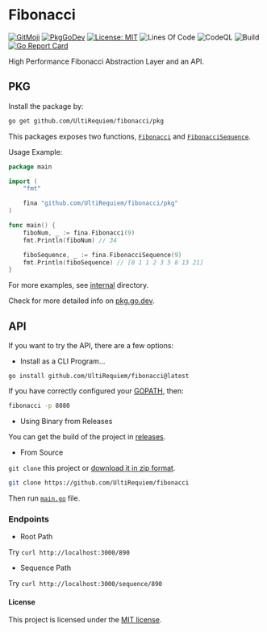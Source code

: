 # Fibonacci

[![GitMoji](https://img.shields.io/badge/Gitmoji-%F0%9F%8E%A8%20-FFDD67.svg)](https://gitmoji.dev)
[![PkgGoDev](https://pkg.go.dev/badge/github.com/UltiRequiem/fibonacci)](https://pkg.go.dev/github.com/UltiRequiem/fibonacci)
[![License: MIT](https://img.shields.io/badge/License-MIT-blue.svg)](https://opensource.org/licenses/MIT)
![Lines Of Code](https://img.shields.io/tokei/lines/github.com/UltiRequiem/fibonnaci?color=blue&label=Total%20Lines)
![CodeQL](https://github.com/UltiRequiem/fibonnaci/workflows/CodeQL/badge.svg)
![Build](https://github.com/UltiRequiem/fibonnaci/workflows/Build/badge.svg)
[![Go Report Card](https://goreportcard.com/badge/github.com/UltiRequiem/fibonnaci)](https://goreportcard.com/report/github.com/UltiRequiem/fibonnaci)

High Performance Fibonacci Abstraction Layer and an API.

## PKG

Install the package by:

```bash
go get github.com/UltiRequiem/fibonacci/pkg
```

This packages exposes two functions, [`Fibonacci`](https://github.com/UltiRequiem/fibonacci/blob/main/pkg/root.go#L8) and [`FibonacciSequence`](https://github.com/UltiRequiem/fibonacci/blob/main/pkg/root.go#L34).

Usage Example:

```go
package main

import (
	"fmt"

	fina "github.com/UltiRequiem/fibonacci/pkg"
)

func main() {
	fiboNum, _ := fina.Fibonacci(9)
	fmt.Println(fiboNum) // 34

	fiboSequence, _ := fina.FibonacciSequence(9)
	fmt.Println(fiboSequence) // [0 1 1 2 3 5 8 13 21]
}
```

For more examples, see [internal](./internal/) directory.

Check for more detailed info on [pkg.go.dev](https://pkg.go.dev/github.com/UltiRequiem/fibonnaci/pkg).

## API

If you want to try the API, there are a few options:

- Install as a CLI Program...

```
go install github.com/UltiRequiem/fibonacci@latest
```

If you have correctly configured your [GOPATH](https://golang.org/doc/gopath_code#GOPATH), then:

```bash
fibonacci -p 8080
```

- Using Binary from Releases

You can get the build of the project in [releases](https://github.com/UltiRequiem/fibonacci/releases/latest).

- From Source

`git clone` this project or [download it in zip format](https://github.com/UltiRequiem/fibonacci/archive/refs/heads/main.zip).

```bash
git clone https://github.com/UltiRequiem/fibonacci
```

Then run [`main.go`](./main.go) file.

### Endpoints

- Root Path

Try `curl http://localhost:3000/890`

- Sequence Path

Try `curl http://localhost:3000/sequence/890`

#### License

This project is licensed under the [MIT license](./LICENSE.md).
